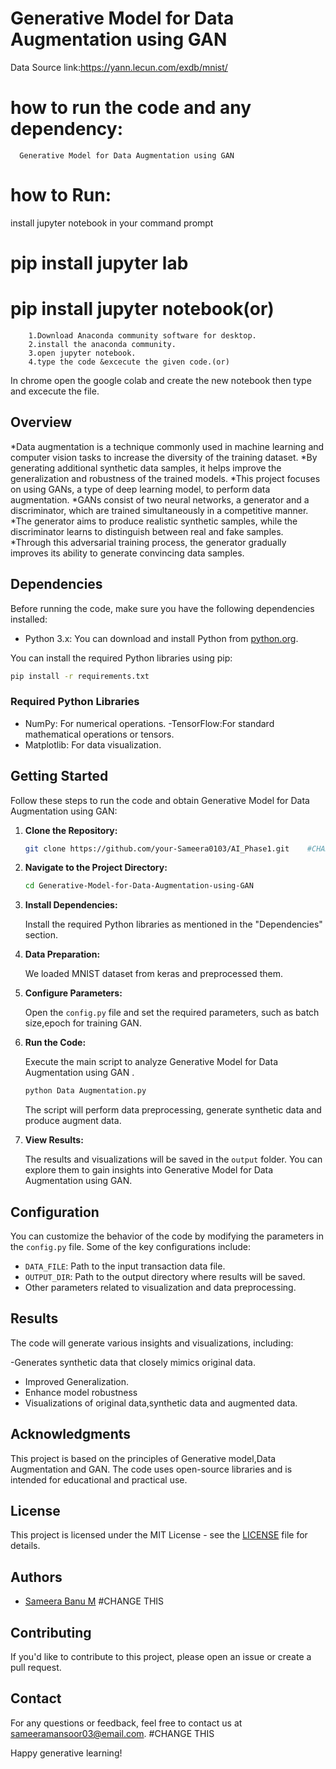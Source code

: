 # Generative Model for Data Augmentation using GAN

Data Source link:https://yann.lecun.com/exdb/mnist/

# how to run the code and any dependency:
      Generative Model for Data Augmentation using GAN

# how to Run:
install jupyter notebook in your command prompt
  # pip install jupyter lab
  # pip install jupyter notebook(or)
        1.Download Anaconda community software for desktop.
        2.install the anaconda community.
        3.open jupyter notebook.
        4.type the code &excecute the given code.(or)
  In chrome open the google colab and create the new notebook then type and excecute the file.

## Overview

*Data augmentation is a technique commonly used in machine learning and computer vision tasks to increase the diversity of the training dataset.
*By generating additional synthetic data samples, it helps improve the generalization and robustness of the trained models.
*This project focuses on using GANs, a type of deep learning model, to perform data augmentation. 
*GANs consist of two neural networks, a generator and a discriminator, which are trained simultaneously in a competitive manner.
*The generator aims to produce realistic synthetic samples, while the discriminator learns to distinguish between real and fake samples.
*Through this adversarial training process, the generator gradually improves its ability to generate convincing data samples.

## Dependencies

Before running the code, make sure you have the following dependencies installed:

- Python 3.x: You can download and install Python from [python.org](https://www.python.org/downloads/).

You can install the required Python libraries using pip:

```bash
pip install -r requirements.txt
```

### Required Python Libraries


- NumPy: For numerical operations.
-TensorFlow:For standard mathematical operations or tensors.
- Matplotlib: For data visualization.


## Getting Started

Follow these steps to run the code and obtain Generative Model for Data Augmentation using GAN:

1. **Clone the Repository:**

   ```bash
   git clone https://github.com/your-Sameera0103/AI_Phase1.git    #CHANGE THIS
   ```

2. **Navigate to the Project Directory:**

   ```bash
   cd Generative-Model-for-Data-Augmentation-using-GAN
   ```

3. **Install Dependencies:**

   Install the required Python libraries as mentioned in the "Dependencies" section.

4. **Data Preparation:**

   We loaded MNIST dataset from keras and preprocessed them.

5. **Configure Parameters:**

   Open the `config.py` file and set the required parameters, such as batch size,epoch for training GAN.

6. **Run the Code:**

   Execute the main script to analyze Generative Model for Data Augmentation using GAN .

   ```bash
   python Data Augmentation.py
   ```

   The script will perform data preprocessing, generate synthetic data and produce augment data.

7. **View Results:**

   The results and visualizations will be saved in the `output` folder. You can explore them to gain insights into Generative Model for Data Augmentation using GAN.

## Configuration

You can customize the behavior of the code by modifying the parameters in the `config.py` file. Some of the key configurations include:

- `DATA_FILE`: Path to the input transaction data file.
- `OUTPUT_DIR`: Path to the output directory where results will be saved.
- Other parameters related to visualization and data preprocessing.

## Results

The code will generate various insights and visualizations, including:

-Generates synthetic data that closely mimics original data.
- Improved Generalization.
- Enhance model robustness
- Visualizations of original data,synthetic data and augmented data.

## Acknowledgments

This project is based on the principles of Generative model,Data Augmentation and GAN. The code uses open-source libraries and is intended for educational and practical use.

## License

This project is licensed under the MIT License - see the [LICENSE](LICENSE) file for details.

## Authors

- [Sameera Banu M](https://github.com/your-Sameera0103)      #CHANGE THIS

## Contributing

If you'd like to contribute to this project, please open an issue or create a pull request.

## Contact

For any questions or feedback, feel free to contact us at [sameeramansoor03@email.com](mailto:sameeramansoor03@email.com).   #CHANGE THIS


Happy generative learning!

